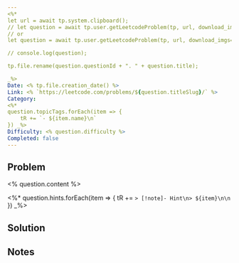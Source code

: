 ```yaml
---
<%* 
let url = await tp.system.clipboard();
// let question = await tp.user.getLeetcodeProblem(tp, url, download_imgs=true, img_folder="assets/leetcode_imgs");
// or
let question = await tp.user.getLeetcodeProblem(tp, url, download_imgs=false);

// console.log(question);

tp.file.rename(question.questionId + ". " + question.title);

_%>
Date: <% tp.file.creation_date() %>
Link: <% `https://leetcode.com/problems/${question.titleSlug}/` %>
Category: 
<%*
question.topicTags.forEach(item => {
	tR += `- ${item.name}\n`
}) _%>
Difficulty: <% question.difficulty %>
Completed: false
---
```


## Problem

<% question.content %>

<%*
question.hints.forEach(item => {
	tR += `> [!note]- Hint\n> ${item}\n\n`
})
_%>


## Solution 


## Notes